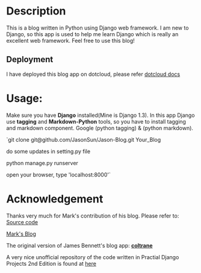<h1>Description</h1>
<p>This is a blog written in Python using Django web framework. I am new to Django, so this app is used to help me learn Django which is really an excellent web framework. Feel free to use this blog!</p>
<h2>Deployment</h2>
<p>I have deployed this blog app on dotcloud, please refer <a href="http://docs.dotcloud.com/tutorials/django">dotcloud docs</a></p>
<h1>Usage:</h1>
<p>Make sure you have <strong>Django</strong> installed(Mine is Django 1.3). In this app Django use <strong>tagging</strong> and <strong>Markdown-Python</strong> tools, so you have to install tagging and markdown component. Google (python tagging) &amp; (python markdown).</p>
<p>`git clone git@github.com/JasonSun/Jason-Blog.git Your_Blog</p>
<p>do some updates in setting.py file</p>
<p>python manage.py runserver</p>
<p>open your browser, type 'localhost:8000'`</p>
<h1>Acknowledgement</h1>
<p>Thanks very much for Mark's contribution of his blog. Please refer to:
<a href="https://github.com/mliu7/personal-django-blog">Source code</a></p>
<p><a href="http://markliu.me">Mark's Blog</a></p>
<p>The original version of James Bennett's blog app: <a href="http://code.google.com/p/coltrane-blog"><strong>coltrane</strong></a></p>
<p>A very nice unofficial repository of the code written in Practial Django Projects 2nd Edition is found at <a href="http://bitbucket.org/philgyford/practical-django-projects/src">here</a></p>